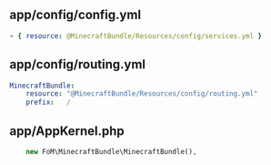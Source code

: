 app/config/config.yml
---------------------

``` yml
- { resource: @MinecraftBundle/Resources/config/services.yml }
```

app/config/routing.yml
----------------------

``` yaml
MinecraftBundle:
    resource: "@MinecraftBundle/Resources/config/routing.yml"
    prefix:   /
```

app/AppKernel.php
-----------------

``` php
    new FoM\MinecraftBundle\MinecraftBundle(),
```
